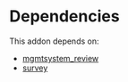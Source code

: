 # Dependencies

This addon depends on:

- [mgmtsystem_review](https://github.com/bringout/oca-technical)
- [survey](https://github.com/bringout/oca-ocb-core/tree/3269462e6a0442fbf5ae30a27b3c18135ac733b9/odoo-bringout-oca-ocb-survey)
